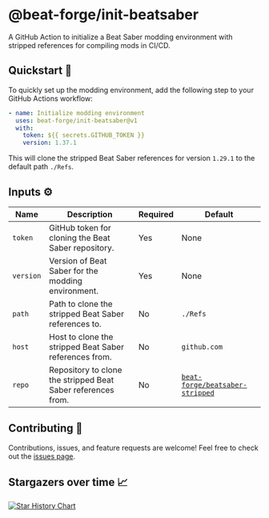 # @beat-forge/init-beatsaber

A GitHub Action to initialize a Beat Saber modding environment with stripped references for compiling mods in CI/CD.

## Quickstart 🚀

To quickly set up the modding environment, add the following step to your GitHub Actions workflow:

```yaml
- name: Initialize modding environment
  uses: beat-forge/init-beatsaber@v1
  with:
    token: ${{ secrets.GITHUB_TOKEN }}
    version: 1.37.1
```

This will clone the stripped Beat Saber references for version `1.29.1` to the default path `./Refs`.

## Inputs ⚙️

| Name      | Description                                                  | Required | Default                                                                             |
| --------- | ------------------------------------------------------------ | -------- | ----------------------------------------------------------------------------------- |
| `token`   | GitHub token for cloning the Beat Saber repository.          | Yes      | None                                                                                |
| `version` | Version of Beat Saber for the modding environment.           | Yes      | None                                                                                |
| `path`    | Path to clone the stripped Beat Saber references to.         | No       | `./Refs`                                                                            |
| `host`    | Host to clone the stripped Beat Saber references from.       | No       | `github.com`                                                                        |
| `repo`    | Repository to clone the stripped Beat Saber references from. | No       | [`beat-forge/beatsaber-stripped`](https://github.com/beat-forge/beatsaber-stripped) |

## Contributing 🤝

Contributions, issues, and feature requests are welcome! Feel free to check out the [issues page](https://github.com/beat-forge/init-beatsaber/issues).

## Stargazers over time 📈

<a href="https://star-history.com/#beat-forge/init-beatsaber&Date">
  <picture>
    <source media="(prefers-color-scheme: dark)" srcset="https://api.star-history.com/svg?repos=beat-forge/init-beatsaber&type=Date&theme=dark" />
    <source media="(prefers-color-scheme: light)" srcset="https://api.star-history.com/svg?repos=beat-forge/init-beatsaber&type=Date" />
    <img alt="Star History Chart" src="https://api.star-history.com/svg?repos=beat-forge/init-beatsaber&type=Date" />
  </picture>
</a>
